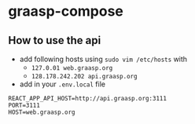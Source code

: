 # graasp-compose

## How to use the api

- add following hosts using `sudo vim /etc/hosts` with
  - `127.0.01 web.graasp.org`
  - `128.178.242.202 api.graasp.org`
- add in your `.env.local` file

```
REACT_APP_API_HOST=http://api.graasp.org:3111
PORT=3111
HOST=web.graasp.org
```
